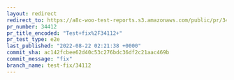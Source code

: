 ```yaml
---
layout: redirect
redirect_to: https://a8c-woo-test-reports.s3.amazonaws.com/public/pr/34412/e2e/index.html
pr_number: 34412
pr_title_encoded: "Test+fix%2F34112+"
pr_test_type: e2e
last_published: "2022-08-22 02:21:38 +0000"
commit_sha: ac142fcbee62d40c53c276bdc36df2c21aac469b
commit_message: "fix"
branch_name: test-fix/34112
---
```


